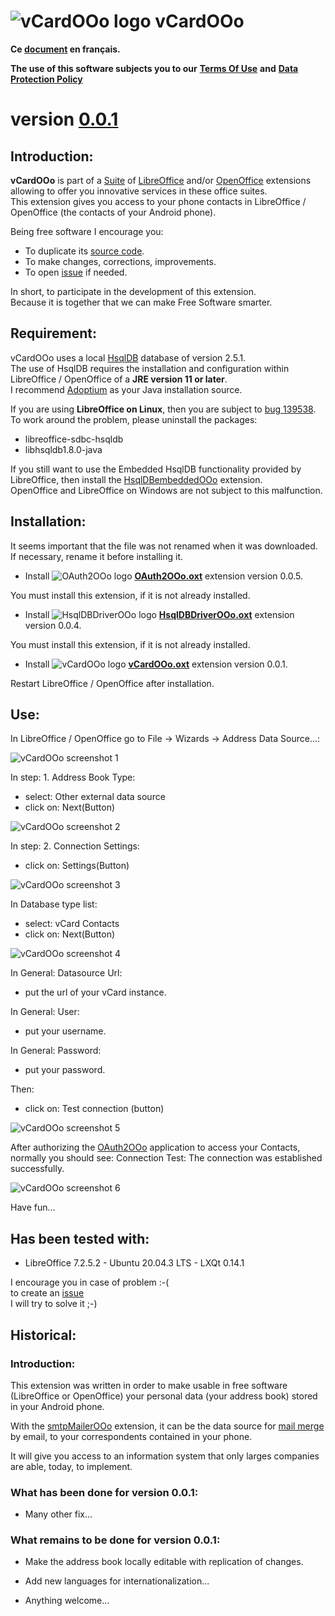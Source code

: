 # ![vCardOOo logo](img/vCardOOo.png) vCardOOo

**Ce [document](https://prrvchr.github.io/vCardOOo/README_fr) en français.**

**The use of this software subjects you to our** [**Terms Of Use**](https://prrvchr.github.io/vCardOOo/vCardOOo/registration/TermsOfUse_en) **and** [**Data Protection Policy**](https://prrvchr.github.io/vCardOOo/vCardOOo/registration/PrivacyPolicy_en)

# version [0.0.1](https://prrvchr.github.io/vCardOOo#historical)

## Introduction:

**vCardOOo** is part of a [Suite](https://prrvchr.github.io/) of [LibreOffice](https://www.libreoffice.org/download/download/) and/or [OpenOffice](https://www.openoffice.org/download/index.html) extensions allowing to offer you innovative services in these office suites.  
This extension gives you access to your phone contacts in LibreOffice / OpenOffice (the contacts of your Android phone).

Being free software I encourage you:
- To duplicate its [source code](https://github.com/prrvchr/vCardOOo).
- To make changes, corrections, improvements.
- To open [issue](https://github.com/prrvchr/vCardOOo/issues/new) if needed.

In short, to participate in the development of this extension.  
Because it is together that we can make Free Software smarter.

## Requirement:

vCardOOo uses a local [HsqlDB](http://hsqldb.org/) database of version 2.5.1.  
The use of HsqlDB requires the installation and configuration within LibreOffice / OpenOffice of a **JRE version 11 or later**.  
I recommend [Adoptium](https://adoptium.net/releases.html?variant=openjdk11) as your Java installation source.

If you are using **LibreOffice on Linux**, then you are subject to [bug 139538](https://bugs.documentfoundation.org/show_bug.cgi?id=139538).  
To work around the problem, please uninstall the packages:
- libreoffice-sdbc-hsqldb
- libhsqldb1.8.0-java

If you still want to use the Embedded HsqlDB functionality provided by LibreOffice, then install the [HsqlDBembeddedOOo](https://prrvchr.github.io/HsqlDBembeddedOOo/) extension.  
OpenOffice and LibreOffice on Windows are not subject to this malfunction.

## Installation:

It seems important that the file was not renamed when it was downloaded.
If necessary, rename it before installing it.

- Install ![OAuth2OOo logo](https://prrvchr.github.io/OAuth2OOo/img/OAuth2OOo.png) **[OAuth2OOo.oxt](https://github.com/prrvchr/OAuth2OOo/raw/master/OAuth2OOo.oxt)** extension version 0.0.5.

You must install this extension, if it is not already installed.

- Install ![HsqlDBDriverOOo logo](https://prrvchr.github.io/HsqlDBDriverOOo/img/HsqlDBDriverOOo.png) **[HsqlDBDriverOOo.oxt](https://github.com/prrvchr/HsqlDBDriverOOo/raw/master/HsqlDBDriverOOo.oxt)** extension version 0.0.4.

You must install this extension, if it is not already installed.

- Install ![vCardOOo logo](img/vCardOOo.png) **[vCardOOo.oxt](https://github.com/prrvchr/vCardOOo/raw/master/vCardOOo.oxt)** extension version 0.0.1.

Restart LibreOffice / OpenOffice after installation.

## Use:

In LibreOffice / OpenOffice go to File -> Wizards -> Address Data Source...:

![vCardOOo screenshot 1](img/vCardOOo-1.png)

In step: 1. Address Book Type:
- select: Other external data source
- click on: Next(Button)

![vCardOOo screenshot 2](img/vCardOOo-2.png)

In step: 2. Connection Settings:
- click on: Settings(Button)

![vCardOOo screenshot 3](img/vCardOOo-3.png)

In Database type list:
- select: vCard Contacts
- click on: Next(Button)

![vCardOOo screenshot 4](img/vCardOOo-4.png)

In General: Datasource Url:
- put the url of your vCard instance.

In General: User:
- put your username.

In General: Password:
- put your password.

Then:
- click on: Test connection (button)

![vCardOOo screenshot 5](img/vCardOOo-5.png)

After authorizing the [OAuth2OOo](https://prrvchr.github.io/OAuth2OOo) application to access your Contacts, normally you should see: Connection Test: The connection was established successfully.

![vCardOOo screenshot 6](img/vCardOOo-6.png)

Have fun...

## Has been tested with:

* LibreOffice 7.2.5.2 - Ubuntu 20.04.3 LTS -  LXQt 0.14.1

I encourage you in case of problem :-(  
to create an [issue](https://github.com/prrvchr/vCardOOo/issues/new)  
I will try to solve it ;-)

## Historical:

### Introduction:

This extension was written in order to make usable in free software (LibreOffice or OpenOffice) your personal data (your address book) stored in your Android phone.

With the [smtpMailerOOo](https://github.com/prrvchr/smtpMailerOOo/blob/master/smtpMailerOOo.oxt) extension, it can be the data source for [mail merge](https://en.wikipedia.org/wiki/Mail_merge) by email, to your correspondents contained in your phone.

It will give you access to an information system that only larges companies are able, today, to implement.

### What has been done for version 0.0.1:

- Many other fix...

### What remains to be done for version 0.0.1:

- Make the address book locally editable with replication of changes.

- Add new languages for internationalization...

- Anything welcome...
